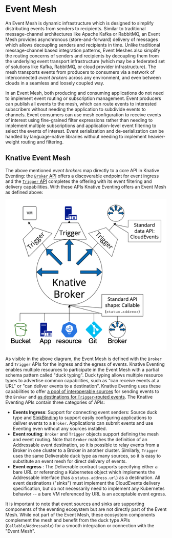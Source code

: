 # Event Mesh

An Event Mesh is dynamic infrastructure which is designed to simplify distributing events from senders to recipients.  Similar to traditional message-channel architectures like Apache Kafka or RabbitMQ, an Event Mesh provides asynchronous (store-and-forward) delivery of messages which allows decoupling senders and recipients in time.  Unlike traditional message-channel based integration patterns, Event Meshes also simplify the routing concerns of senders and recipients by decoupling them from the underlying event transport infrastructure (which may be a federated set of solutions like Kafka, RabbitMQ, or cloud provider infrastructure).  The mesh transports events from producers to consumers via a network of interconnected _event brokers_ across any environment, and even between clouds in a seamless and loosely coupled way.

In an Event Mesh, both producing and consuming applications do not need to implement event routing or subscription management.  Event producers can publish all events to the mesh, which can route events to interested subscribers without needing the application to subdivide events to channels.  Event consumers can use mesh configuration to receive events of interest using fine-grained filter expressions rather than needing to implement multiple subscriptions and application-level event filtering to select the events of interest.  Event serialization and de-serialization can be handled by language-native libraries without needing to implement heavier-weight routing and filtering.

## Knative Event Mesh

The above mentioned _event brokers_ map directly to a core API in Knative Eventing: the [`Broker` API](../brokers) offers a discoverable endpoint for event ingress and the [`Trigger` API](../triggers) completes the offering with its event filtering and delivery capabilities.  With these APIs Knative Eventing offers an Event Mesh as defined above:

![Raw Trace](images/mesh.png)

As visible in the above diagram, the Event Mesh is defined with the `Broker` and `Trigger` APIs for the ingress and the egress of events.  Knative Eventing enables multiple resources to participate in the Event Mesh with a partial schema pattern called "duck typing".  Duck typing allows multiple resource types to advertise common capabilities, such as "can receive events at a URL" or "can deliver events to a destination".  Knative Eventing uses these capabilities to offer [a pool of interoperable sources](../sources) for sending events to the `Broker` and [as destinations for `Trigger`-routed events](../triggers).  The Knative Eventing APIs contain three categories of APIs:

* **Events Ingress**: Support for connecting event senders: Source duck type and [SinkBinding](../custom-event-source/sinkbinding) to support easily configuring applications to deliver events to a `Broker`.  Applications can submit events and use Eventing even without any sources installed.
* **Event routing**: `Broker` and `Trigger` objects support defining the mesh and event routing.  Note that `Broker` matches the definition of an Addressable event destination, so it is possible to relay events from a Broker in one cluster to a Broker in another cluster.  Similarly, `Trigger` uses the same Deliverable duck type as many sources, so it is easy to substitute an event mesh for direct delivery of events.
* **Event egress** : The Deliverable contract supports specifying either a bare URL or referencing a Kubernetes object which implements the Addressable interface (has a `status.address.url`) as a destination.  All event destinations ("sinks") must implement the CloudEvents delivery specification, but do not necessarily need to implement any Kubernetes behavior -- a bare VM referenced by URL is an acceptable event egress.

It is important to note that event sources and sinks are supporting components of the eventing ecosystem but are not directly part of the Event Mesh.  While not part of the Event Mesh, these ecosystem components complement the mesh and benefit from the duck type APIs (`Callable`/`Addressable`) for a smooth integration or connection with the "Event Mesh".
